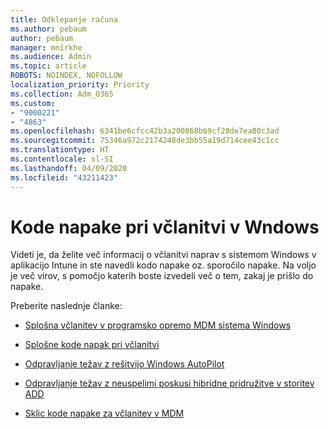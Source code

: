 ```yaml
---
title: Odklepanje računa
ms.author: pebaum
author: pebaum
manager: mnirkhe
ms.audience: Admin
ms.topic: article
ROBOTS: NOINDEX, NOFOLLOW
localization_priority: Priority
ms.collection: Adm_O365
ms.custom:
- "9000221"
- "4863"
ms.openlocfilehash: 6341be6cfcc42b3a200868b69cf28de7ea80c3ad
ms.sourcegitcommit: 75346a972c2174248de3bb55a19d714cee43c1cc
ms.translationtype: HT
ms.contentlocale: sl-SI
ms.lasthandoff: 04/09/2020
ms.locfileid: "43211423"
---
```

# <a name="windows-enrolment-error-codes"></a>Kode napake pri včlanitvi v Wndows

Videti je, da želite več informacij o včlanitvi naprav s sistemom Windows v aplikacijo Intune in ste navedli kodo napake oz. sporočilo napake. Na voljo je več virov, s pomočjo katerih boste izvedeli več o tem, zakaj je prišlo do napake.
 
Preberite naslednje članke:

- [Splošna včlanitev v programsko opremo MDM sistema Windows](https://docs.microsoft.com/mem/intune/enrollment/troubleshoot-windows-enrollment-errors)

- [Splošne kode napak pri včlanitvi](https://docs.microsoft.com/mem/intune/enrollment/troubleshoot-device-enrollment-in-intune#general-enrollment-error-codes)

- [Odpravljanje težav z rešitvijo Windows AutoPilot](https://docs.microsoft.com/windows/deployment/windows-autopilot/troubleshooting)

- [Odpravljanje težav z neuspelimi poskusi hibridne pridružitve v storitev ADD](https://docs.microsoft.com/azure/active-directory/devices/troubleshoot-hybrid-join-windows-current)

- [Sklic kode napake za včlanitev v MDM](https://docs.microsoft.com/windows/win32/mdmreg/mdm-registration-constants)
